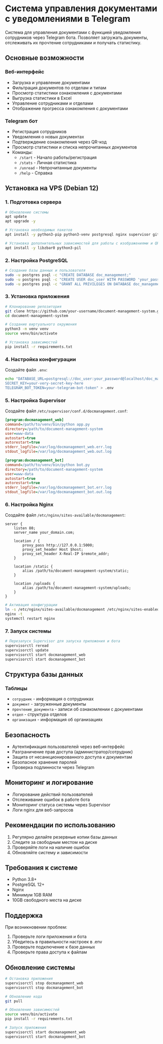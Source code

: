 # Система управления документами с уведомлениями в Telegram

Система для управления документами с функцией уведомления сотрудников через Telegram бота. Позволяет загружать документы, отслеживать их прочтение сотрудниками и получать статистику.

## Основные возможности

### Веб-интерфейс
- Загрузка и управление документами
- Фильтрация документов по отделам и типам
- Просмотр статистики ознакомления с документами
- Выгрузка статистики в Excel
- Управление сотрудниками и отделами
- Отображение прогресса ознакомления с документами

### Telegram бот
- Регистрация сотрудников
- Уведомления о новых документах
- Подтверждение ознакомления через QR-код
- Просмотр статистики и списка непрочитанных документов
- Команды:
  - `/start` - Начало работы/регистрация
  - `/stats` - Личная статистика
  - `/unread` - Непрочитанные документы
  - `/help` - Справка

## Установка на VPS (Debian 12)

### 1. Подготовка сервера

```bash
# Обновление системы
apt update
apt upgrade -y

# Установка необходимых пакетов
apt install -y python3-pip python3-venv postgresql nginx supervisor git

# Установка дополнительных зависимостей для работы с изображениями и QR-кодами
apt install -y libzbar0 python3-pil
```

### 2. Настройка PostgreSQL

```bash
# Создание базы данных и пользователя
sudo -u postgres psql -c "CREATE DATABASE doc_management;"
sudo -u postgres psql -c "CREATE USER doc_user WITH PASSWORD 'your_password';"
sudo -u postgres psql -c "GRANT ALL PRIVILEGES ON DATABASE doc_management TO doc_user;"
```

### 3. Установка приложения

```bash
# Клонирование репозитория
git clone https://github.com/your-username/document-management-system.git
cd document-management-system

# Создание виртуального окружения
python3 -m venv venv
source venv/bin/activate

# Установка зависимостей
pip install -r requirements.txt
```

### 4. Настройка конфигурации

Создайте файл `.env`:
```bash
echo "DATABASE_URL=postgresql://doc_user:your_password@localhost/doc_management
SECRET_KEY=your-very-secret-key-here
TELEGRAM_BOT_TOKEN=your-telegram-bot-token" > .env
```

### 5. Настройка Supervisor

Создайте файл `/etc/supervisor/conf.d/docmanagement.conf`:
```ini
[program:docmanagement_web]
command=/path/to/venv/bin/python app.py
directory=/path/to/document-management-system
user=www-data
autostart=true
autorestart=true
stderr_logfile=/var/log/docmanagement_web.err.log
stdout_logfile=/var/log/docmanagement_web.out.log

[program:docmanagement_bot]
command=/path/to/venv/bin/python bot.py
directory=/path/to/document-management-system
user=www-data
autostart=true
autorestart=true
stderr_logfile=/var/log/docmanagement_bot.err.log
stdout_logfile=/var/log/docmanagement_bot.out.log
```

### 6. Настройка Nginx

Создайте файл `/etc/nginx/sites-available/docmanagement`:
```nginx
server {
    listen 80;
    server_name your_domain.com;

    location / {
        proxy_pass http://127.0.0.1:5000;
        proxy_set_header Host $host;
        proxy_set_header X-Real-IP $remote_addr;
    }

    location /static {
        alias /path/to/document-management-system/static;
    }

    location /uploads {
        alias /path/to/document-management-system/uploads;
    }
}
```

```bash
# Активация конфигурации
ln -s /etc/nginx/sites-available/docmanagement /etc/nginx/sites-enabled/
nginx -t
systemctl restart nginx
```

### 7. Запуск системы

```bash
# Перезапуск Supervisor для запуска приложения и бота
supervisorctl reread
supervisorctl update
supervisorctl start docmanagement_web
supervisorctl start docmanagement_bot
```

## Структура базы данных

### Таблицы
- `сотрудник` - информация о сотрудниках
- `документ` - загруженные документы
- `прочтение_документа` - записи об ознакомлении с документами
- `отдел` - структура отделов
- `организация` - информация об организациях

## Безопасность

- Аутентификация пользователей через веб-интерфейс
- Разграничение прав доступа (администратор/сотрудник)
- Защита от несанкционированного доступа к документам
- Безопасное хранение паролей
- Проверка подлинности через Telegram

## Мониторинг и логирование

- Логирование действий пользователей
- Отслеживание ошибок в работе бота
- Мониторинг статуса системы через Supervisor
- Логи nginx для веб-запросов

## Рекомендации по использованию

1. Регулярно делайте резервные копии базы данных
2. Следите за свободным местом на диске
3. Проверяйте логи на наличие ошибок
4. Обновляйте систему и зависимости

## Требования к системе

- Python 3.8+
- PostgreSQL 12+
- Nginx
- Минимум 1GB RAM
- 10GB свободного места на диске

## Поддержка

При возникновении проблем:
1. Проверьте логи приложения и бота
2. Убедитесь в правильности настроек в .env
3. Проверьте подключение к базе данных
4. Проверьте права доступа к файлам

## Обновление системы

```bash
# Остановка приложения
supervisorctl stop docmanagement_web
supervisorctl stop docmanagement_bot

# Обновление кода
git pull

# Обновление зависимостей
source venv/bin/activate
pip install -r requirements.txt

# Запуск приложения
supervisorctl start docmanagement_web
supervisorctl start docmanagement_bot
